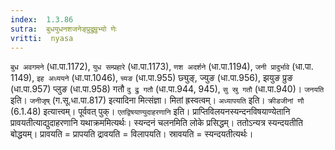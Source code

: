 ```yaml
---
index:  1.3.86
sutra:  बुधयुधनशजनेङ्प्रुद्रुम्रुभ्यो णेः
vritti:  nyasa
---
```


`बुध अवगमने` (धा.पा.1172), `युध सम्प्रहारे` (धा.पा.1173), `णश अदर्शने` (धा.पा.1194), `जनी प्रादुर्भावे` (धा.पा. 1149), `इह अध्ययने` (धा.पा.1046), `च्यङ` (धा.पा.955) छ्युङ्, ज्युङ (धा.पा.956), झयुङ प्रुङ (धा.पा.957) प्लुङ (धा.पा.958) गतौ `दु द्रु गतौ` (धा.पा.944, 945), `सु स्रु गतौ` (धा.पा.940)। `जनयति` इति। `जनीजृष्` (ग.सू.धा.पा.817) इत्यादिना मित्संज्ञा। मितां ह्रस्वत्वम्। `अध्यापयति` इति। `क्रीडजीनां णौ` (6.1.48) इत्यात्त्वम्। पूर्ववत् पुक्। `एतद्विषयाण्युदाहरणानि` इति। प्राप्तिविलयनस्यन्दनविषयाण्येतानि प्रावयतीत्याद्युदाहरणानि यथाक्रममित्यर्थः। स्यन्दनं चलनमिति लोके प्रसिद्धम्। ततोऽन्यत्र स्यन्दयतीति बोद्धयम्। प्रावयति = प्रापयति द्रावयति = विलापयति। स्रावयति = स्यन्दयतीत्यर्थः।

